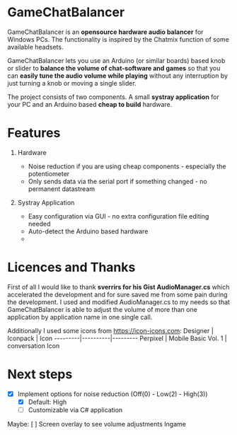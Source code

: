 # GameChatBalancer

GameChatBalancer is an **opensource hardware audio balancer** for Windows PCs. The functionality is inspired by the Chatmix function of some available headsets.

GameChatBalancer lets you use an Arduino (or similar boards) based knob or slider to **balance the volume of chat-software and games** so that you can **easily
tune the audio volume while playing** without any interruption by just turning a knob or moving a single slider.

The project consists of two components. A small **systray application** for your PC and an Arduino based **cheap to build** hardware.

# Features
1. Hardware
   - Noise reduction if you are using cheap components - especially the potentiometer
   - Only sends data via the serial port if something changed - no permanent datastream

2. Systray Application
   - Easy configuration via GUI - no extra configuration file editing needed
   - Auto-detect the Arduino based hardware
   - 





# Licences and Thanks
First of all I would like to thank **sverrirs for his Gist AudioManager.cs** which accelerated the development and for sure saved me from some pain during the development. I used and modified AudioManager.cs to my needs so that GameChatBalancer is able to adjust the volume of more than one application by application name in one single call.

Additionally I used some icons from https://icon-icons.com:
Designer | Iconpack | Icon
---------|----------|---------
Perpixel | Mobile Basic Vol. 1 | conversation Icon


# Next steps
- [x] Implement options for noise reduction (Off(0) - Low(2) - High(3))
  - [x] Default: High
  - [ ] Customizable via C# application

Maybe:
[ ] Screen overlay to see volume adjustments Ingame
